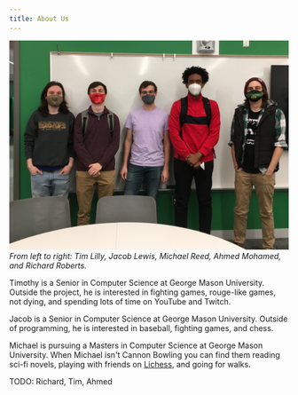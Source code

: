 ```yaml
---
title: About Us
---
```


![Photo of all of our 5 team members](img/team_photo.jpg)
*From left to right: Tim Lilly, Jacob Lewis, Michael Reed, Ahmed Mohamed, and Richard Roberts.*

Timothy is a Senior in Computer Science at George Mason University. Outside the project, he is interested in fighting games, rouge-like games, not dying, and spending lots of time on YouTube and Twitch.

Jacob is a Senior in Computer Science at George Mason University. Outside
of programming, he is interested in baseball, fighting games, and chess.

Michael is pursuing a Masters in Computer Science at George Mason University. When Michael isn't Cannon Bowling you can find them reading sci-fi novels, playing with friends on [Lichess](lichess.org), and going for walks.

TODO: Richard, Tim, Ahmed